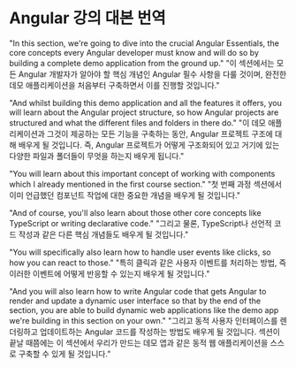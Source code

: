 # Angular 강의 대본 번역

"In this section, we're going to dive into the crucial Angular Essentials, the core concepts every Angular developer must know and will do so by building a complete demo application from the ground up."
"이 섹션에서는 모든 Angular 개발자가 알아야 할 핵심 개념인 Angular 필수 사항을 다룰 것이며, 완전한 데모 애플리케이션을 처음부터 구축하면서 이를 진행할 것입니다."

"And whilst building this demo application and all the features it offers, you will learn about the Angular project structure, so how Angular projects are structured and what the different files and folders in there do."
"이 데모 애플리케이션과 그것이 제공하는 모든 기능을 구축하는 동안, Angular 프로젝트 구조에 대해 배우게 될 것입니다. 즉, Angular 프로젝트가 어떻게 구조화되어 있고 거기에 있는 다양한 파일과 폴더들이 무엇을 하는지 배우게 됩니다."

"You will learn about this important concept of working with components which I already mentioned in the first course section."
"첫 번째 과정 섹션에서 이미 언급했던 컴포넌트 작업에 대한 중요한 개념을 배우게 될 것입니다."

"And of course, you'll also learn about those other core concepts like TypeScript or writing declarative code."
"그리고 물론, TypeScript나 선언적 코드 작성과 같은 다른 핵심 개념들도 배우게 될 것입니다."

"You will specifically also learn how to handle user events like clicks, so how you can react to those."
"특히 클릭과 같은 사용자 이벤트를 처리하는 방법, 즉 이러한 이벤트에 어떻게 반응할 수 있는지 배우게 될 것입니다."

"And you will also learn how to write Angular code that gets Angular to render and update a dynamic user interface so that by the end of the section, you are able to build dynamic web applications like the demo app we're building in this section on your own."
"그리고 동적 사용자 인터페이스를 렌더링하고 업데이트하는 Angular 코드를 작성하는 방법도 배우게 될 것입니다. 섹션이 끝날 때쯤에는 이 섹션에서 우리가 만드는 데모 앱과 같은 동적 웹 애플리케이션을 스스로 구축할 수 있게 될 것입니다."